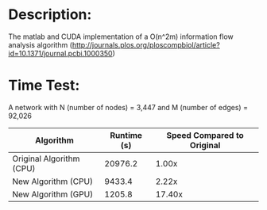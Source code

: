 # Description:
The matlab and CUDA implementation of a O(n^2m) information flow analysis algorithm (http://journals.plos.org/ploscompbiol/article?id=10.1371/journal.pcbi.1000350)

# Time Test:
A network with N (number of nodes) = 3,447 and M (number of edges) = 92,026

| Algorithm | Runtime (s) | Speed Compared to Original |
| ----------- | ------------ | -------------- | 
| Original Algorithm (CPU)      | 20976.2      | 1.00x  |
| New Algorithm (CPU)       | 9433.4       | 2.22x |
| New Algorithm (GPU)           | 1205.8       | 17.40x |

